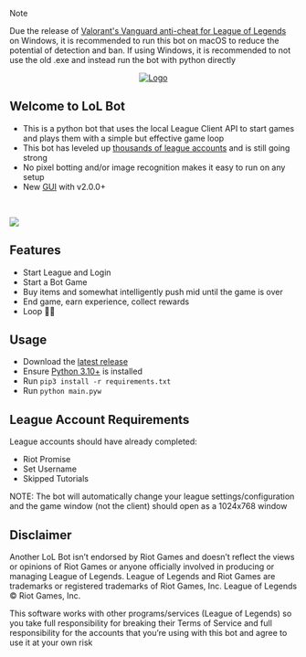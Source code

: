 >[!NOTE]
>Due the release of [Valorant's Vanguard anti-cheat for League of Legends](https://support-leagueoflegends.riotgames.com/hc/en-us/articles/24169857932435-Riot-Vanguard-FAQ-League-of-Legends) on Windows, it is recommended to run this bot on macOS to reduce the potential of detection and ban. If using Windows, it is recommended to not use the old .exe and instead run the bot with python directly

<p align="center">
  <a href="https://github.com/iholston/lol-bot">
    <img src="https://github.com/iholston/lol-bot/assets/32341824/71f35164-c8a6-42ca-a254-68d8be92780e" alt="Logo">
  </a>
</p>

## Welcome to LoL Bot
- This is a python bot that uses the local League Client API to start games and plays them with a simple but effective game loop
- This bot has leveled up [thousands of league accounts](https://www.playerauctions.com/lol-account/) and is still going strong
- No pixel botting and/or image recognition makes it easy to run on any setup
- New [GUI](https://imgur.com/a/8PlsMmi) with v2.0.0+


</br>
<p align="left">
  <img src="https://user-images.githubusercontent.com/32341824/231916860-8cdaa0bb-c808-48f7-8afe-5cd151501a98.gif">
</p>

## Features
- Start League and Login
- Start a Bot Game
- Buy items and somewhat intelligently push mid until the game is over
- End game, earn experience, collect rewards
- Loop 🥡🧋

## Usage
- Download the [latest release](https://github.com/iholston/lol-bot/releases)
- Ensure [Python 3.10+](https://www.python.org/downloads/) is installed
- Run ```pip3 install -r requirements.txt``` 
- Run ```python main.pyw```

## League Account Requirements
League accounts should have already completed:
- Riot Promise
- Set Username
- Skipped Tutorials

NOTE: The bot will automatically change your league settings/configuration and the game window (not the client) should open as a 1024x768 window

## Disclaimer
Another LoL Bot isn’t endorsed by Riot Games and doesn’t reflect the views or opinions of Riot Games or anyone officially involved in producing or managing League of Legends. League of Legends and Riot Games are trademarks or registered trademarks of Riot Games, Inc. League of Legends © Riot Games, Inc.

This software works with other programs/services (League of Legends) so you take full responsibility for breaking their Terms of Service and full responsibility for the accounts that you’re using with this bot and agree to use it at your own risk
